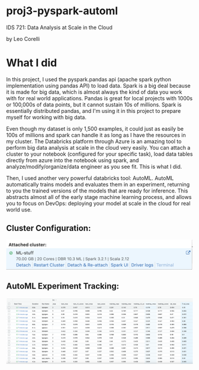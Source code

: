 # proj3-pyspark-automl
IDS 721: Data Analysis at Scale in the Cloud

by Leo Corelli

# What I did
In this project, I used the pyspark.pandas api (apache spark python implementation using pandas API) to load data. Spark is a big deal because it is made for big data, which is almost always the kind of data you work with for real world applications. Pandas is great for local projects with 1000s or 100,000s of data points, but it cannot sustain 10s of millions. Spark is essentially distributed pandas, and I'm using it in this project to prepare myself for working with big data. 

Even though my dataset is only 1,500 examples, it could just as easily be 100s of millions and spark can handle it as long as I have the resources in my cluster. The Databricks platform through Azure is an amazing tool to perform big data analysis at scale in the cloud very easily. You can attach a cluster to your notebook (configured for your specific task), load data tables directly from azure into the notebook using spark, and analyze/modify/organize/data engineer as you see fit. This is what I did.

Then, I used another very powerful databricks tool: AutoML. AutoML automatically trains models and evaluates them in an experiment, returning to you the trained versions of the models that are ready for inference. This abstracts almost all of the early stage machine learning process, and allows you to focus on DevOps: deploying your model at scale in the cloud for real world use.

## Cluster Configuration:
<p align="center">
  <img src="./pics/cluster.png" width="1000" /> 
</p>


## AutoML Experiment Tracking:
<p align="center">
  <img src="./pics/AutoML experiment.png" width="1000" /> 
</p>
